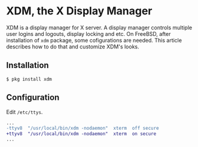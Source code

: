 # XDM, the X Display Manager

XDM is a display manager for X server.
A display manager controls multiple user logins and logouts,
display locking and etc.
On FreeBSD, after installation of `xdm` package, some cofigurations are needed.
This article describes how to do that and customize XDM's looks.


## Installation

```
$ pkg install xdm
```


## Configuration

Edit `/etc/ttys`.

```diff
...
-ttyv8  "/usr/local/bin/xdm -nodaemon"  xterm  off secure
+ttyv8  "/usr/local/bin/xdm -nodaemon"  xterm  on secure
...
```
